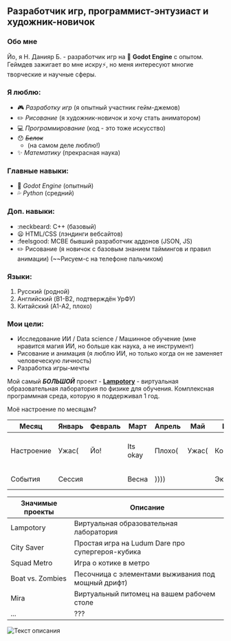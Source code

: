 ## Разработчик игр, программист-энтузиаст и художник-новичок

### Обо мне
Йо, я Н. Данияр Б. - разработчик игр на :blue_heart: **Godot Engine**  с опытом. Геймдев зажигает во мне искру⚡, но меня интересуют многие творческие и научные сферы.

### Я люблю:
- :video_game: *Разработку игр* (я опытный участник гейм-джемов)
- :pencil2: *Рисование* (я художник-новичок и хочу стать аниматором)
- :computer: *Программирование* (код - это тоже искусство)
- :hushed: *~~Белок~~*
  - (на самом деле люблю!)
- :sparkles: *Математику* (прекрасная наука)

### Главные навыки:
- :blue_heart: *Godot Engine* (опытный)
- :sweat_drops: *Python* (средний)

### Доп. навыки:
- :neckbeard: C++ (базовый)
- :frowning: HTML/CSS (лэндинги вебсайтов)
- :feelsgood: MCBE бывший разработчик аддонов (JSON, JS)
- :pencil2: Рисование (я новичок с базовым знанием таймингов и правил анимации) (~~Рисуем-с на телефоне пальчиком)

### Языки:
1. Русский (родной)
2. Английский (B1-B2, подтверждён УрФУ)
3. Китайский (A1-A2, плохо)

### Мои цели:
- Исследование ИИ / Data science / Машинное обучение (мне нравится магия ИИ, но больше как наука, а не инструмент)
- Рисование и анимация (я люблю ИИ, но только когда он не заменяет человеческую личность)
- Разработка игры-мечты

Мой самый ***БОЛЬШОЙ*** проект - [**Lampotory**](https://hopesofbuzzy.github.io/lampotory-landing/) - виртуальная образовательная лаборатория по физике для обучения. Комплексная программная среда, которую я поддерживал 1 год.

Моё настроение по месяцам?

|Месяц      |Январь   |Февраль   |Март     |Апрель|Май    |Июнь      |Июль|Август  |Сентбярь  |Октябрь             |Ноябрь   |Декабрь  |
|-----      |---------|----------|---------|------|-------|----------|----|--------|----------|--------------------|------   |---------|
|Настроение |Ужас(    |Йо!       |Its okay |Плохо(|Ужас(  |Кошмар *_*|КАЙФ|Печалька|Тяжко Т_Т |Чуть менее тяжко Т_Т|Its okay?|Ура!..
|События    |Сессия   |          |Весна    |))))  |       |Экзамены  |ЛЕТО|        |Учёба...  |                    |         |Новый год

|Значимые проекты|Описание|
|-----------|--------|
|Lampotory|Виртуальная образовательная лаборатория|
|City Saver|Простая игра на Ludum Dare про супергероя-кубика|
|Squad Metro|Игра о котике в метро|
|Boat vs. Zombies|Песочница с элементами выживания под мощный дрифт)|
|Mira|Виртуальный питомец на вашем рабочем столе|
|...|???|

![Текст описания](https://github.com/hopesofbuzzy/lampotory/blob/master/assets/graphic/gui/lua/lua_funny.svg)
